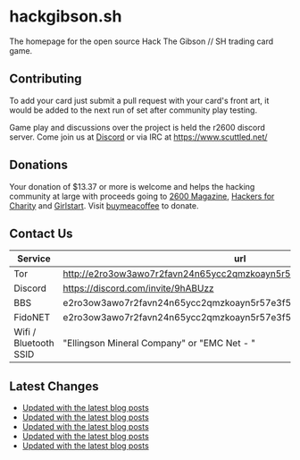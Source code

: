 # hackgibson.sh
The homepage for the open source Hack The Gibson // SH trading card game.


## Contributing

To add your card just submit a pull request with your card's front art, it would be added to the next run of set after community play testing.

Game play and discussions over the project is held the r2600 discord server. Come join us at [Discord](https://discord.com/invite/9hABUzz) or via IRC at https://www.scuttled.net/


## Donations

Your donation of $13.37 or more is welcome and helps the hacking community at large with proceeds going to [2600 Magazine](https://2600.com/), [Hackers for Charity](https://hackersforcharity.org) and [Girlstart](https://girlstart.org).  Visit [buymeacoffee](https://www.buymeacoffee.com/hackgibson.sh) to donate.


## Contact Us

Service | url
-|-
Tor | http://e2ro3ow3awo7r2favn24n65ycc2qmzkoayn5r57e3f56nvjwdcgg32ad.onion
Discord | https://discord.com/invite/9hABUzz
BBS | e2ro3ow3awo7r2favn24n65ycc2qmzkoayn5r57e3f56nvjwdcgg32ad.onion:23
FidoNET | e2ro3ow3awo7r2favn24n65ycc2qmzkoayn5r57e3f56nvjwdcgg32ad.onion:24554
Wifi / Bluetooth SSID | "Ellingson Mineral Company" or "EMC Net - <fidonet address>"

## Latest Changes
<!-- BLOG-POST-LIST:START -->
- [Updated with the latest blog posts](https://github.com/DFW2600/hackgibson.sh/commit/874c19780bc08a87a1bf7cf465a840d0353f4a1e)
- [Updated with the latest blog posts](https://github.com/DFW2600/hackgibson.sh/commit/ba771be3418b2dabe0031c68aa501af50bf7aa79)
- [Updated with the latest blog posts](https://github.com/DFW2600/hackgibson.sh/commit/0db7876546a578b03b6234173d1f6b21cc1a3b17)
- [Updated with the latest blog posts](https://github.com/DFW2600/hackgibson.sh/commit/90c76b7dea252c6d2fdcfed2b5d21af4679f00b8)
- [Updated with the latest blog posts](https://github.com/DFW2600/hackgibson.sh/commit/25bc930bc1c7e062d7c906e1a058c993fbac1eef)
<!-- BLOG-POST-LIST:END -->
